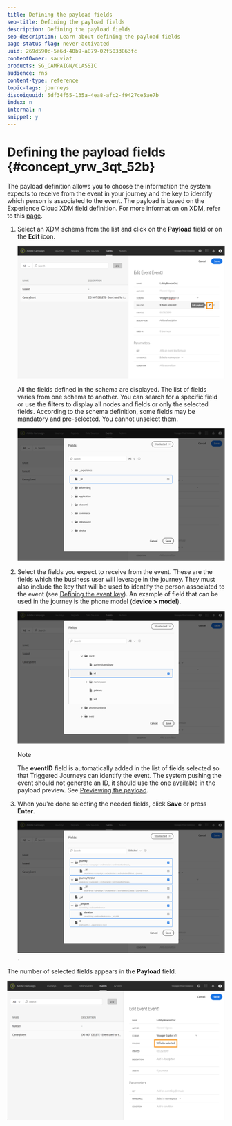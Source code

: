 ```yaml
---
title: Defining the payload fields
seo-title: Defining the payload fields
description: Defining the payload fields
seo-description: Learn about defining the payload fields
page-status-flag: never-activated
uuid: 269d590c-5a6d-40b9-a879-02f5033863fc
contentOwner: sauviat
products: SG_CAMPAIGN/CLASSIC
audience: rns
content-type: reference
topic-tags: journeys
discoiquuid: 5df34f55-135a-4ea8-afc2-f9427ce5ae7b
index: n
internal: n
snippet: y
---
```


# Defining the payload fields {#concept_yrw_3qt_52b}

The payload definition allows you to choose the information the system expects to receive from the event in your journey and the key to identify which person is associated to the event. The payload is based on the Experience Cloud XDM field definition. For more information on XDM, refer to this [page](https://www.adobe.io/apis/cloudplatform/dataservices/xdm.html).

1. Select an XDM schema from the list and click on the **Payload** field or on the **Edit** icon.

    ![](../assets/journey8.png)

    All the fields defined in the schema are displayed. The list of fields varies from one schema to another. You can search for a specific field or use the filters to display all nodes and fields or only the selected fields. According to the schema definition, some fields may be mandatory and pre-selected. You cannot unselect them. 

    ![](../assets/journey9.png)

1. Select the fields you expect to receive from the event. These are the fields which the business user will leverage in the journey. They must also include the key that will be used to identify the person associated to the event (see [Defining the event key](../event/eventkey.md#concept_ond_hqt_52b)). An example of field that can be used in the journey is the phone model (__device > model__).

    ![](../assets/journey10.png)

    >[!NOTE]
    >
    >The **eventID** field is automatically added in the list of fields selected so that Triggered Journeys can identify the event. The system pushing the event should not generate an ID, it should use the one available in the payload preview. See [Previewing the payload](../event/eventpayloadpreview.md#concept_jgf_4yk_4fb).

1. When you're done selecting the needed fields, click **Save** or press **Enter**.

    ![](../assets/journey11.png).

The number of selected fields appears in the **Payload** field.

![](../assets/journey12.png)
